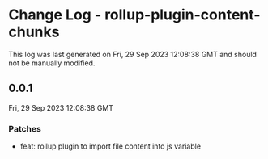# Change Log - rollup-plugin-content-chunks

This log was last generated on Fri, 29 Sep 2023 12:08:38 GMT and should not be manually modified.

## 0.0.1
Fri, 29 Sep 2023 12:08:38 GMT

### Patches

- feat: rollup plugin to import file content into js variable

